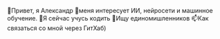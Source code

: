 👋Привет, я Александр
👀меня интересует ИИ, нейросети и машинное обучение.
🌱Я сейчас учусь кодить
💞️Ищу единомишленников
📫Как связаться со мной через ГитХаб)

<!---
AlekSasha91/AlekSasha91 is a ✨ special ✨ repository because its `README.md` (this file) appears on your GitHub profile.
You can click the Preview link to take a look at your changes.
--->
